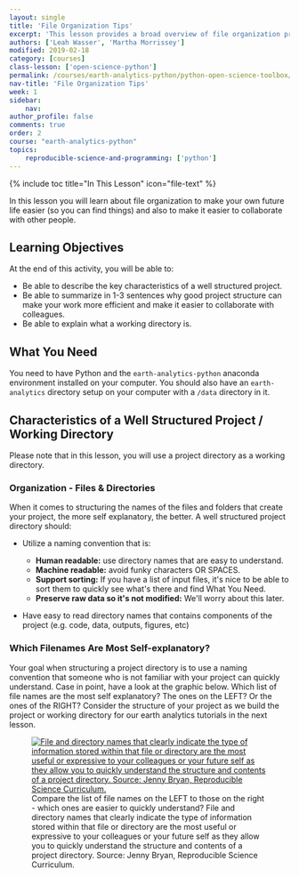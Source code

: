 ```yaml
---
layout: single
title: 'File Organization Tips'
excerpt: 'This lesson provides a broad overview of file organization principles.'
authors: ['Leah Wasser', 'Martha Morrissey']
modified: 2019-02-18
category: [courses]
class-lesson: ['open-science-python']
permalink: /courses/earth-analytics-python/python-open-science-toolbox/best-practices-file-organization/
nav-title: 'File Organization Tips'
week: 1
sidebar:
    nav:
author_profile: false
comments: true
order: 2
course: "earth-analytics-python"
topics:
    reproducible-science-and-programming: ['python']
---
```

{% include toc title="In This Lesson" icon="file-text" %}

In this lesson you will learn about file organization to make your own future life easier (so you can find things) and also to make it easier to collaborate with other people.

<div class='notice--success' markdown="1">

## <i class="fa fa-graduation-cap" aria-hidden="true"></i> Learning Objectives

At the end of this activity, you will be able to:

* Be able to describe the key characteristics of a well structured project. 
* Be able to summarize in 1-3 sentences why good project structure can make your work more efficient and make it easier to collaborate with colleagues. 
* Be able to explain what a working directory is.

## <i class="fa fa-check-square-o fa-2" aria-hidden="true"></i> What You Need

You need to have Python and the `earth-analytics-python` anaconda environment installed on your computer. You should also have an `earth-analytics` directory setup on your computer with a `/data` directory in it.
 
</div>
 
## Characteristics of a Well Structured Project / Working Directory

Please note that in this lesson, you will use a project directory as a working directory.

### Organization - Files & Directories

When it comes to structuring the names of the files and folders that create your project, the more self explanatory, the better. A well structured project directory should:

* Utilize a naming convention that is:

    * **Human readable:** use directory names that are easy to understand.
    * **Machine readable:** avoid funky characters OR SPACES.
    * **Support sorting:** If you have a list of input files, it's nice to be able to sort them to quickly see what's there and find What You Need.
    * **Preserve raw data so it's not modified:** We'll worry about this later.

* Have easy to read directory names that contains components of the project (e.g. code, data, outputs, figures, etc)


### Which Filenames Are Most Self-explanatory?

Your goal when structuring a project directory is to use a naming convention that someone who is not familiar with your project can quickly understand. Case in point, have a look at the graphic below. Which list of file names are the most self explanatory? The ones on the LEFT? Or the ones of the RIGHT? Consider the structure of your project as we build the project or working directory for our earth analytics tutorials in the next lesson.


<figure>
 <a href="{{ site.url }}/images/courses/earth-analytics/python-interface/file-naming.png">
 <img src="{{ site.url }}/images/courses/earth-analytics/python-interface/file-naming.png" alt= "File and directory names that clearly indicate the type of information stored within that file or directory are the most useful or expressive to your colleagues or your future self as they allow you to quickly understand the structure and contents of a project directory. Source: Jenny Bryan, Reproducible Science Curriculum." ></a>
 <figcaption> Compare the list of file names on the LEFT to those on the right - which ones are easier to quickly understand? File and directory names that clearly indicate the type of information stored within that file or directory are the most useful or expressive to your colleagues or your future self as they allow you to quickly understand the structure and contents of a project directory. Source: Jenny Bryan, Reproducible Science Curriculum.
 </figcaption>
</figure>
